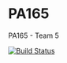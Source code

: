 # PA165
PA165 - Team 5

[![Build Status](https://travis-ci.org/javorka/PA165.svg?branch=master)](https://travis-ci.org/javorka/PA165)
